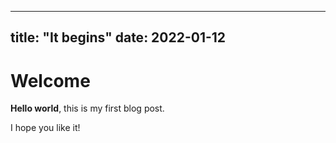 

---
title: "It begins"
date: 2022-01-12
---

# Welcome

**Hello world**, this is my first blog post.

I hope you like it!
